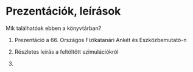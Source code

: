 # Prezentációk, leírások

Mik találhatóak ebben a könyvtárban? 

1. Prezentáció a 66. Országos Fizikatanári Ankét és Eszközbemutató-n

2.  Részletes leírás a feltöltött szimulációkról

3.  
